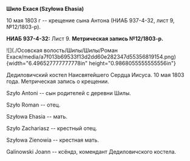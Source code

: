 **Шило Ехася (Szyłowa Ehasia)**

10 мая 1803 г -- крещение сына Антона (НИАБ 937-4-32, лист 9,
№12/1803-р).

**НИАБ 937-4-32:** Лист 9. **Метрическая запись №12/1803-р.**

![](./Осовская волость/Шилы/Шилы/Роман Ехася/media/a7f013b69533f13d2dd60e282347d55356819154.png){width="6.496527777777778in"
height="0.9868055555555556in"}

Дедиловичский костел Наисвятейшего Сердца Иисуса. 10 мая 1803 года.
Метрическая запись о крещении.

Szyło Antoni -- сын родителей с деревни Шилы.

Szyło Roman -- отец.

Szyłowa Ehasia -- мать.

Szyło Zachariasz -- крестный отец.

Szyłowa Zienowia -- крестная мать.

Galinowski Joann -- ксёндз, комендант Дедиловичского костела.
